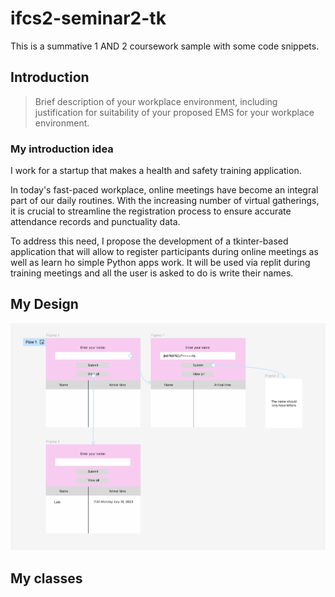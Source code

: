 # ifcs2-seminar2-tk

This is a summative 1 AND 2 coursework sample with some code snippets.

## Introduction

>Brief description of your workplace environment, including
justification for suitability of your proposed EMS for your workplace environment.

### My introduction idea

I work for a startup that makes a health and safety training application.

In today's fast-paced workplace, online meetings have become an integral part of our daily routines. With the increasing number of virtual gatherings, it is crucial to streamline the registration process to ensure accurate attendance records and punctuality data.

To address this need, I propose the development of a tkinter-based application that will allow to register participants during online meetings as well as learn ho simple Python apps work. It will be used via replit during training meetings and all the user is asked to do is write their names.

## My Design

![My designs](my_design.png)

## My classes


